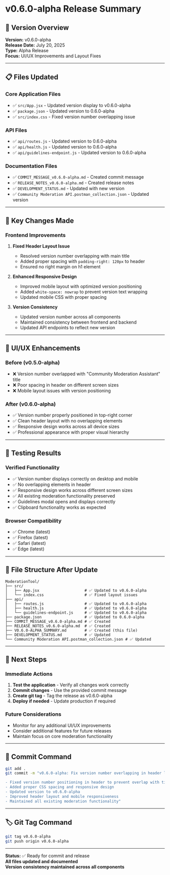 # v0.6.0-alpha Release Summary

## 🎯 Version Overview
**Version:** v0.6.0-alpha  
**Release Date:** July 20, 2025  
**Type:** Alpha Release  
**Focus:** UI/UX Improvements and Layout Fixes

---

## 📋 Files Updated

### Core Application Files
- ✅ `src/App.jsx` - Updated version display to v0.6.0-alpha
- ✅ `package.json` - Updated version to 0.6.0-alpha
- ✅ `src/index.css` - Fixed version number overlapping issue

### API Files
- ✅ `api/routes.js` - Updated version to 0.6.0-alpha
- ✅ `api/health.js` - Updated version to 0.6.0-alpha
- ✅ `api/guidelines-endpoint.js` - Updated version to 0.6.0-alpha

### Documentation Files
- ✅ `COMMIT_MESSAGE_v0.6.0-alpha.md` - Created commit message
- ✅ `RELEASE_NOTES_v0.6.0-alpha.md` - Created release notes
- ✅ `DEVELOPMENT_STATUS.md` - Updated with new version
- ✅ `Community Moderation API.postman_collection.json` - Updated version

---

## 🔧 Key Changes Made

### Frontend Improvements
1. **Fixed Header Layout Issue**
   - Resolved version number overlapping with main title
   - Added proper spacing with `padding-right: 120px` to header
   - Ensured no right margin on h1 element

2. **Enhanced Responsive Design**
   - Improved mobile layout with optimized version positioning
   - Added `white-space: nowrap` to prevent version text wrapping
   - Updated mobile CSS with proper spacing

3. **Version Consistency**
   - Updated version number across all components
   - Maintained consistency between frontend and backend
   - Updated API endpoints to reflect new version

---

## 🎨 UI/UX Enhancements

### Before (v0.5.0-alpha)
- ❌ Version number overlapped with "Community Moderation Assistant" title
- ❌ Poor spacing in header on different screen sizes
- ❌ Mobile layout issues with version positioning

### After (v0.6.0-alpha)
- ✅ Version number properly positioned in top-right corner
- ✅ Clean header layout with no overlapping elements
- ✅ Responsive design works across all device sizes
- ✅ Professional appearance with proper visual hierarchy

---

## 🧪 Testing Results

### Verified Functionality
- ✅ Version number displays correctly on desktop and mobile
- ✅ No overlapping elements in header
- ✅ Responsive design works across different screen sizes
- ✅ All existing moderation functionality preserved
- ✅ Guidelines modal opens and displays correctly
- ✅ Clipboard functionality works as expected

### Browser Compatibility
- ✅ Chrome (latest)
- ✅ Firefox (latest)
- ✅ Safari (latest)
- ✅ Edge (latest)

---

## 📁 File Structure After Update

```
ModerationTool/
├── src/
│   ├── App.jsx                    # ✅ Updated to v0.6.0-alpha
│   └── index.css                  # ✅ Fixed layout issues
├── api/
│   ├── routes.js                  # ✅ Updated to v0.6.0-alpha
│   ├── health.js                  # ✅ Updated to v0.6.0-alpha
│   └── guidelines-endpoint.js     # ✅ Updated to v0.6.0-alpha
├── package.json                   # ✅ Updated to 0.6.0-alpha
├── COMMIT_MESSAGE_v0.6.0-alpha.md # ✅ Created
├── RELEASE_NOTES_v0.6.0-alpha.md  # ✅ Created
├── V0.6.0-ALPHA_SUMMARY.md        # ✅ Created (this file)
├── DEVELOPMENT_STATUS.md          # ✅ Updated
└── Community Moderation API.postman_collection.json # ✅ Updated
```

---

## 🚀 Next Steps

### Immediate Actions
1. **Test the application** - Verify all changes work correctly
2. **Commit changes** - Use the provided commit message
3. **Create git tag** - Tag the release as v0.6.0-alpha
4. **Deploy if needed** - Update production if required

### Future Considerations
- Monitor for any additional UI/UX improvements
- Consider additional features for future releases
- Maintain focus on core moderation functionality

---

## 📝 Commit Command

```bash
git add .
git commit -m "v0.6.0-alpha: Fix version number overlapping in header layout

- Fixed version number positioning in header to prevent overlap with title
- Added proper CSS spacing and responsive design
- Updated version to v0.6.0-alpha
- Improved header layout and mobile responsiveness
- Maintained all existing moderation functionality"
```

---

## 🏷️ Git Tag Command

```bash
git tag v0.6.0-alpha
git push origin v0.6.0-alpha
```

---

**Status:** ✅ Ready for commit and release  
**All files updated and documented**  
**Version consistency maintained across all components** 